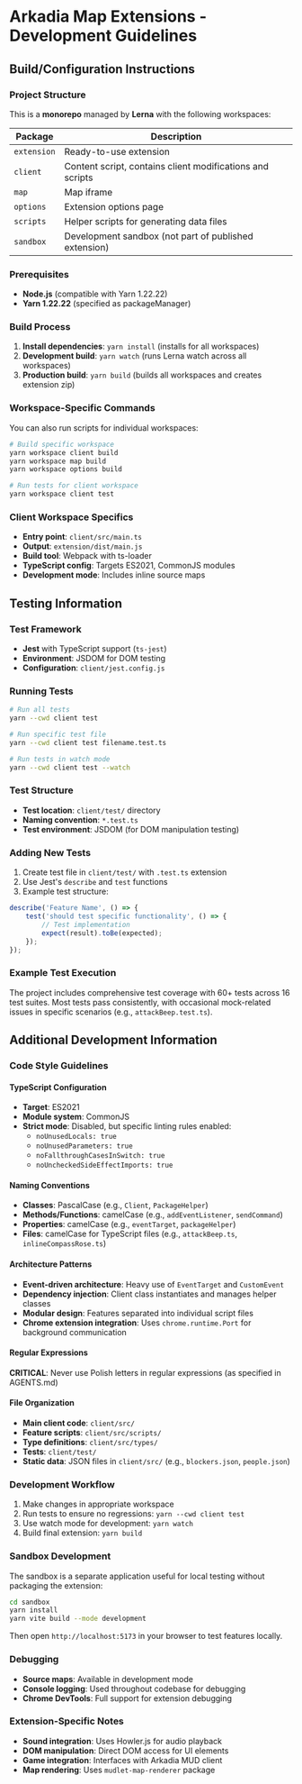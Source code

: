# Arkadia Map Extensions - Development Guidelines

## Build/Configuration Instructions

### Project Structure
This is a **monorepo** managed by **Lerna** with the following workspaces:

| Package     | Description                                                       |
|-------------|-------------------------------------------------------------------|
| `extension` | Ready-to-use extension                                            |
| `client`    | Content script, contains client modifications and scripts        |
| `map`       | Map iframe                                                        |
| `options`   | Extension options page                                            |
| `scripts`   | Helper scripts for generating data files                          |
| `sandbox`   | Development sandbox (not part of published extension)            |

### Prerequisites
- **Node.js** (compatible with Yarn 1.22.22)
- **Yarn 1.22.22** (specified as packageManager)

### Build Process
1. **Install dependencies**: `yarn install` (installs for all workspaces)
2. **Development build**: `yarn watch` (runs Lerna watch across all workspaces)
3. **Production build**: `yarn build` (builds all workspaces and creates extension zip)

### Workspace-Specific Commands
You can also run scripts for individual workspaces:
```bash
# Build specific workspace
yarn workspace client build
yarn workspace map build
yarn workspace options build

# Run tests for client workspace
yarn workspace client test
```

### Client Workspace Specifics
- **Entry point**: `client/src/main.ts`
- **Output**: `extension/dist/main.js`
- **Build tool**: Webpack with ts-loader
- **TypeScript config**: Targets ES2021, CommonJS modules
- **Development mode**: Includes inline source maps

## Testing Information

### Test Framework
- **Jest** with TypeScript support (`ts-jest`)
- **Environment**: JSDOM for DOM testing
- **Configuration**: `client/jest.config.js`

### Running Tests
```bash
# Run all tests
yarn --cwd client test

# Run specific test file
yarn --cwd client test filename.test.ts

# Run tests in watch mode
yarn --cwd client test --watch
```

### Test Structure
- **Test location**: `client/test/` directory
- **Naming convention**: `*.test.ts`
- **Test environment**: JSDOM (for DOM manipulation testing)

### Adding New Tests
1. Create test file in `client/test/` with `.test.ts` extension
2. Use Jest's `describe` and `test` functions
3. Example test structure:
```typescript
describe('Feature Name', () => {
    test('should test specific functionality', () => {
        // Test implementation
        expect(result).toBe(expected);
    });
});
```

### Example Test Execution
The project includes comprehensive test coverage with 60+ tests across 16 test suites. Most tests pass consistently, with occasional mock-related issues in specific scenarios (e.g., `attackBeep.test.ts`).

## Additional Development Information

### Code Style Guidelines

#### TypeScript Configuration
- **Target**: ES2021
- **Module system**: CommonJS
- **Strict mode**: Disabled, but specific linting rules enabled:
  - `noUnusedLocals: true`
  - `noUnusedParameters: true`
  - `noFallthroughCasesInSwitch: true`
  - `noUncheckedSideEffectImports: true`

#### Naming Conventions
- **Classes**: PascalCase (e.g., `Client`, `PackageHelper`)
- **Methods/Functions**: camelCase (e.g., `addEventListener`, `sendCommand`)
- **Properties**: camelCase (e.g., `eventTarget`, `packageHelper`)
- **Files**: camelCase for TypeScript files (e.g., `attackBeep.ts`, `inlineCompassRose.ts`)

#### Architecture Patterns
- **Event-driven architecture**: Heavy use of `EventTarget` and `CustomEvent`
- **Dependency injection**: Client class instantiates and manages helper classes
- **Modular design**: Features separated into individual script files
- **Chrome extension integration**: Uses `chrome.runtime.Port` for background communication

#### Regular Expressions
**CRITICAL**: Never use Polish letters in regular expressions (as specified in AGENTS.md)

#### File Organization
- **Main client code**: `client/src/`
- **Feature scripts**: `client/src/scripts/`
- **Type definitions**: `client/src/types/`
- **Tests**: `client/test/`
- **Static data**: JSON files in `client/src/` (e.g., `blockers.json`, `people.json`)

### Development Workflow
1. Make changes in appropriate workspace
2. Run tests to ensure no regressions: `yarn --cwd client test`
3. Use watch mode for development: `yarn watch`
4. Build final extension: `yarn build`

### Sandbox Development
The sandbox is a separate application useful for local testing without packaging the extension:

```bash
cd sandbox
yarn install
yarn vite build --mode development
```

Then open `http://localhost:5173` in your browser to test features locally.

### Debugging
- **Source maps**: Available in development mode
- **Console logging**: Used throughout codebase for debugging
- **Chrome DevTools**: Full support for extension debugging

### Extension-Specific Notes
- **Sound integration**: Uses Howler.js for audio playback
- **DOM manipulation**: Direct DOM access for UI elements
- **Game integration**: Interfaces with Arkadia MUD client
- **Map rendering**: Uses `mudlet-map-renderer` package
